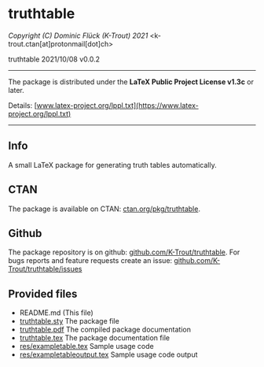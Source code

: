 # truthtable

*Copyright (C) Dominic Flück (K-Trout) 2021* <k-trout.ctan[at]protonmail[dot]ch>

truthtable 2021/10/08 v0.0.2

---

The package is distributed under the **LaTeX Public Project License v1.3c** or later.
 
Details: [www.latex-project.org/lppl.txt](https://www.latex-project.org/lppl.txt)

---

## Info

A small LaTeX package for generating truth tables automatically.

## CTAN

The package is available on CTAN: [ctan.org/pkg/truthtable](https://ctan.org/pkg/truthtable).

## Github

The package repository is on github: [github.com/K-Trout/truthtable](https://github.com/K-Trout/truthtable). For bugs reports and feature requests create an issue: [github.com/K-Trout/truthtable/issues](https://github.com/K-Trout/truthtable/issues)

## Provided files

- README.md (This file)
- [truthtable.sty](truthtable.sty) The package file
- [truthtable.pdf](truthtable.pdf) The compiled package documentation
- [truthtable.tex](truthtable.tex) The package documentation file
- [res/exampletable.tex](res/exampletable.tex) Sample usage code
- [res/exampletableoutput.tex](res/exampletableoutput.tex) Sample usage code output